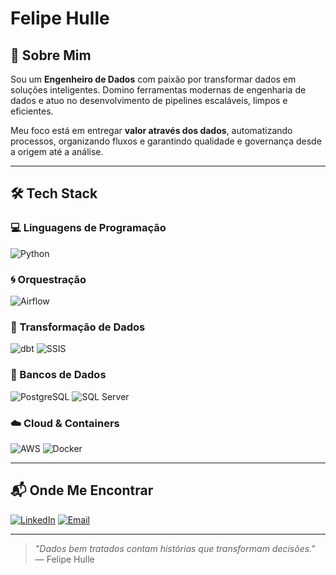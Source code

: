 # Felipe Hulle

## 🚀 Sobre Mim

Sou um **Engenheiro de Dados** com paixão por transformar dados em soluções inteligentes. Domino ferramentas modernas de engenharia de dados e atuo no desenvolvimento de pipelines escaláveis, limpos e eficientes.

Meu foco está em entregar **valor através dos dados**, automatizando processos, organizando fluxos e garantindo qualidade e governança desde a origem até a análise.

---

## 🛠️ Tech Stack

### 💻 Linguagens de Programação

![Python](https://img.shields.io/badge/Python-3776AB?style=for-the-badge&logo=python&logoColor=white)

### 🌀 Orquestração

![Airflow](https://img.shields.io/badge/Airflow-017CEE?style=for-the-badge&logo=apache-airflow&logoColor=white)

### 🔄 Transformação de Dados

![dbt](https://img.shields.io/badge/dbt-%23FF694B?style=for-the-badge&logo=dbt&logoColor=white)
![SSIS](https://img.shields.io/badge/SSIS-0078D7?style=for-the-badge&logo=microsoft&logoColor=white)

### 🧠 Bancos de Dados

![PostgreSQL](https://img.shields.io/badge/PostgreSQL-336791?style=for-the-badge&logo=postgresql&logoColor=white)
![SQL Server](https://img.shields.io/badge/SQL%20Server-CC2927?style=for-the-badge&logo=microsoft-sql-server&logoColor=white)

### ☁️ Cloud & Containers

![AWS](https://img.shields.io/badge/AWS-232F3E?style=for-the-badge&logo=amazon-aws&logoColor=white)
![Docker](https://img.shields.io/badge/Docker-2496ED?style=for-the-badge&logo=docker&logoColor=white)

---

## 📬 Onde Me Encontrar

[![LinkedIn](https://img.shields.io/badge/LinkedIn-blue?style=for-the-badge&logo=linkedin&logoColor=white)](https://www.linkedin.com/in/felipehulle/)
[![Email](https://img.shields.io/badge/E--mail-D14836?style=for-the-badge&logo=gmail&logoColor=white)](mailto:felipehulle@hotmail.com)

---

> _"Dados bem tratados contam histórias que transformam decisões."_  
> — Felipe Hulle
